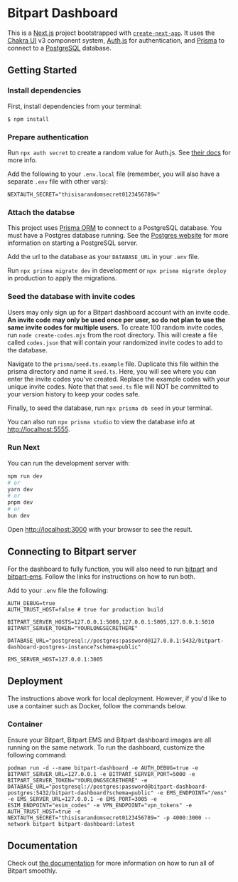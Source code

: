 # Bitpart Dashboard

This is a [Next.js](https://nextjs.org) project bootstrapped with [`create-next-app`](https://nextjs.org/docs/app/api-reference/cli/create-next-app). It uses the [Chakra UI](https://www.chakra-ui.com) v3 component system, [Auth.js](https://authjs.dev) for authentication, and [Prisma](https://www.prisma.io) to connect to a [PostgreSQL](https://www.postgresql.org/) database.

## Getting Started

### Install dependencies

First, install dependencies from your terminal:

`$ npm install`

### Prepare authentication

Run `npx auth secret` to create a random value for Auth.js. See [their docs](https://authjs.dev/getting-started/installation?framework=next-js) for more info.

Add the following to your `.env.local` file (remember, you will also have a separate `.env` file with other vars):

```
NEXTAUTH_SECRET="thisisarandomsecret0123456789="
```

### Attach the databse

This project uses [Prisma ORM](https://www.prisma.io/docs/orm/overview/databases/postgresql) to connect to a PostgreSQL database. You must have a Postgres database running. See the [Postgres website](https://www.postgresql.org/) for more information on starting a PostgreSQL server.

Add the url to the database as your `DATABASE_URL` in your `.env` file.

Run `npx prisma migrate dev` in development or `npx prisma migrate deploy` in production to apply the migrations.

### Seed the database with invite codes

Users may only sign up for a Bitpart dashboard account with an invite code. **An invite code may only be used once per user, so do not plan to use the same invite codes for multiple users.** To create 100 random invite codes, run `node create-codes.mjs` from the root directory. This will create a file called `codes.json` that will contain your randomized invite codes to add to the database.

Navigate to the `prisma/seed.ts.example` file. Duplicate this file within the prisma directory and name it `seed.ts`. Here, you will see where you can enter the invite codes you've created. Replace the example codes with your unique invite codes. Note that that `seed.ts` file will NOT be committed to your version history to keep your codes safe.

Finally, to seed the database, run `npx prisma db seed` in your terminal.

You can also run `npx prisma studio` to view the database info at [http://localhost:5555](http://localhost:5555).

### Run Next

You can run the development server with:

```bash
npm run dev
# or
yarn dev
# or
pnpm dev
# or
bun dev
```

Open [http://localhost:3000](http://localhost:3000) with your browser to see the result.

## Connecting to Bitpart server

For the dashboard to fully function, you will also need to run [bitpart](https://github.com/throneless-tech/bitpart) and [bitpart-ems](https://github.com/throneless-tech/bitpart-ems). Follow the links for instructions on how to run both.

Add to your `.env` file the following:

```
AUTH_DEBUG=true
AUTH_TRUST_HOST=false # true for production build

BITPART_SERVER_HOSTS=127.0.0.1:5000,127.0.0.1:5005,127.0.0.1:5010
BITPART_SERVER_TOKEN="YOURLONGSECRETHERE"

DATABASE_URL="postgresql://postgres:password@127.0.0.1:5432/bitpart-dashboard-postgres-instance?schema=public"

EMS_SERVER_HOST=127.0.0.1:3005
```

## Deployment

The instructions above work for local deployment. However, if you'd like to use a container such as Docker, follow the commands below.

### Container

Ensure your Bitpart, Bitpart EMS and Bitpart dashboard images are all running on the same network. To run the dashboard, customize the following command:
```
podman run -d --name bitpart-dashboard -e AUTH_DEBUG=true -e BITPART_SERVER_URL=127.0.0.1 -e BITPART_SERVER_PORT=5000 -e BITPART_SERVER_TOKEN="YOURLONGSECRETHERE" -e DATABASE_URL="postgresql://postgres:password@bitpart-dashboard-postgres:5432/bitpart-dashboard?schema=public" -e EMS_ENDPOINT="/ems" -e EMS_SERVER_URL=127.0.0.1 -e EMS_PORT=3005 -e ESIM_ENDPOINT="esim_codes" -e VPN_ENDPOINT="vpn_tokens" -e AUTH_TRUST_HOST=true -e NEXTAUTH_SECRET="thisisarandomsecret0123456789=" -p 4000:3000 --network bitpart bitpart-dashboard:latest
```

## Documentation

Check out [the documentation](https://docs.bitp.art/) for more information on how to run all of Bitpart smoothly.
